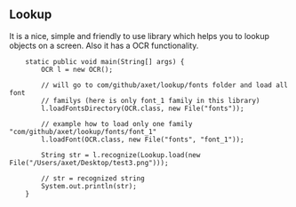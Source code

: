 ## Lookup

It is a nice, simple and friendly to use library which helps you to lookup objects on a screen. Also it has a OCR functionality.

		static public void main(String[] args) {
		    OCR l = new OCR();

		    // will go to com/github/axet/lookup/fonts folder and load all font
		    // familys (here is only font_1 family in this library)
		    l.loadFontsDirectory(OCR.class, new File("fonts"));

		    // example how to load only one family "com/github/axet/lookup/fonts/font_1"
		    l.loadFont(OCR.class, new File("fonts", "font_1"));

		    String str = l.recognize(Lookup.load(new File("/Users/axet/Desktop/test3.png")));
    
		    // str = recognized string
		    System.out.println(str);
		}
